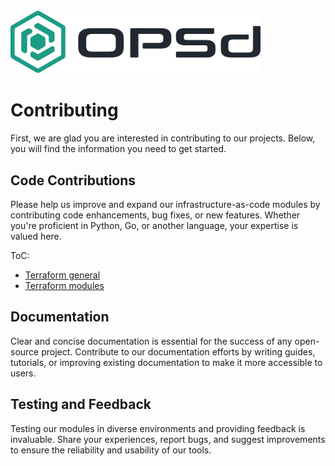 <picture>
  <source media="(prefers-color-scheme: dark)" srcset="https://raw.githubusercontent.com/opsd-io/terraform-module-template/main/.github/img/opsd-github-repo-dark-mode.svg">
  <source media="(prefers-color-scheme: light)" srcset="https://raw.githubusercontent.com/opsd-io/terraform-module-template/main/.github/img/opsd-github-repo-light-mode.svg">
  <img alt="OPSd - the unique and effortless way of managing cloud infrastructure." src="https://raw.githubusercontent.com/opsd-io/terraform-module-template/update-tools/.github/img/opsd-github-repo-light-mode.svg" width="400">
</picture>

# Contributing

First, we are glad you are interested in contributing to our projects. Below, you will find the information you need to get started.

## Code Contributions

Please help us improve and expand our infrastructure-as-code modules by contributing code enhancements, bug fixes, or new features. Whether you're proficient in Python, Go, or another language, your expertise is valued here.

ToC:
* [Terraform general](docs/terraform_general.md)
* [Terraform modules](docs/terraform_modules.md)

## Documentation

Clear and concise documentation is essential for the success of any open-source project. Contribute to our documentation efforts by writing guides, tutorials, or improving existing documentation to make it more accessible to users.

## Testing and Feedback

Testing our modules in diverse environments and providing feedback is invaluable. Share your experiences, report bugs, and suggest improvements to ensure the reliability and usability of our tools.
